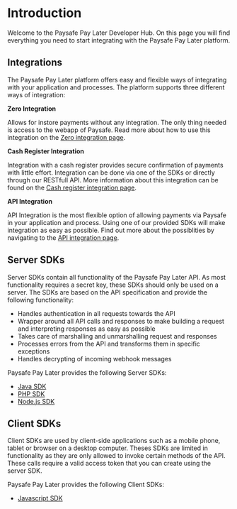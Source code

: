 # Introduction
Welcome to the Paysafe Pay Later Developer Hub. On this page you will find everything you need to start integrating with the Paysafe Pay Later platform.

## Integrations

The Paysafe Pay Later platform offers easy and flexible ways of integrating with your application and processes. The platform supports three different ways of integration:

**Zero Integration**

Allows for instore payments without any integration. The only thing needed is access to the webapp of Paysafe. Read more about how to use this integration on the [Zero integration page](./integration-zero.md).

**Cash Register Integration**

Integration with a cash register provides secure confirmation of payments with little effort. Integration can be done via one of the SDKs or directly through our RESTfull API. More information about this integration can be found on the [Cash register integration page](./integration-cash-register.md).

**API Integration**

API Integration is the most flexible option of allowing payments via Paysafe in your application and process. Using one of our provided SDKs will make integration as easy as possible. Find out more about the possiblities by navigating to the [API integration page](./integration-api.md).

## Server SDKs
Server SDKs contain all functionality of the Paysafe Pay Later API. As most functionality requires a secret key, these SDKs should only be used on a server. The SDKs are based on the API specification and provide the following functionality:

- Handles authentication in all requests towards the API
- Wrapper around all API calls and responses to make building a request and interpreting responses as easy as possible
- Takes care of marshalling and unmarshalling request and responses
- Processes errors from the API and transforms them in specific exceptions
- Handles decrypting of incoming webhook messages

Paysafe Pay Later provides the following Server SDKs:
- [Java SDK](./java-sdk.md)
- [PHP SDK](./php-sdk.md)
- [Node.js SDK](./nodejs-sdk.md)

## Client SDKs
Client SDKs are used by client-side applications such as a mobile phone, tablet or browser on a desktop computer. Theses SDKs are limited in functionality as they are only allowed to invoke certain methods of the API. These calls require a valid access token that you can create using the server SDK. 

Paysafe Pay Later provides the following Client SDKs:
- [Javascript SDK](./javascript-sdk.md)